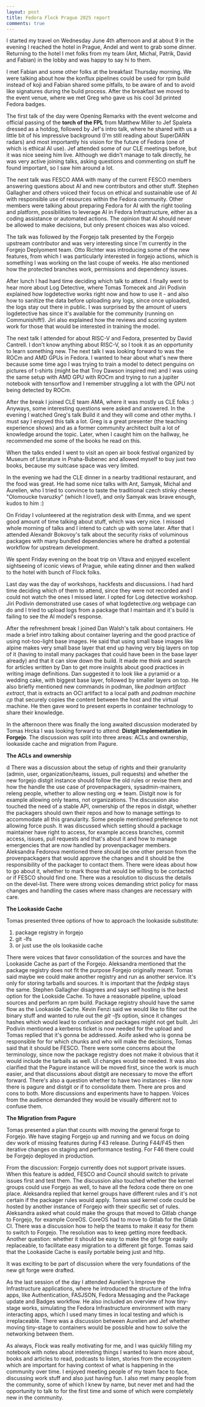 ```yaml
---
layout: post
title: Fedora Flock Prague 2025 report
comments: true
---
```



I started my travel on Wednesday June 4th afternoon and at about 9 in the evening I reached the hotel in Prague, Andel and went to grab some dinner. Returning to the hotel I met folks from my team (Ant, Michal, Patrik, David and Fabian) in the lobby and was happy to say hi to them.

I met Fabian and some other folks at the breakfast Thursday morning. We were talking about how the konflux pipelines could be used for rpm build instead of koji and Fabian shared some pitfalls, to be aware of and to avoid like signatures during the build process. After the breakfast we moved to the event venue, where we met Greg who gave us his cool 3d printed Fedora badges.

The first talk of the day were Opening Remarks with the event welcome and official passing of the **torch of the FPL** from Matthew Miller to Jef Spaleta dressed as a hotdog, followed by Jef's intro talk, where he shared with us a little bit of his impressive background (I'm still reading about SuperDARN radars) and most importantly his vision for the future of Fedora (one of which is ethical AI use). Jef attended some of our CLE meetings before, but it was nice seeing him live. Although we didn't manage to talk directly, he was very active joining talks, asking questions and commenting on stuff he found important, so I saw him around a lot.

The next talk was FESCO AMA with many of the current FESCO members answering questions about AI and new contributors and other stuff. Stephen Gallagher and others voiced their focus on ethical and sustainable use of AI with responsible use of resources within the Fedora community. Other members were talking about preparing Fedora for AI with the right tooling and platform, possibilities to leverage AI in Fedora Infrastructure, either as a coding assistance or automated actions. The opinion that AI should never be allowed to make decisions, but only present choices was also voiced.

The talk was followed by the Forgejo talk presented by the Forgejo upstream contributor and was very interesting since I'm currently in the Forgejo Deplyoment team. Otto Richter was introducing some of the new features, from which I was particularly interested in forgejo actions, which is something I was working on the last coupe of weeks. He also mentioned how the protected branches work, permissions and dependency issues.

After lunch I had hard time deciding which talk to attend. I finally went to hear more about Log Detective, where Tomas Tomecek and Jiri Podivin explained how logdetective works right now and how to use it - and also how to sanitize the data before uploading any logs, since once uploaded, the logs stay out there in public. I was surprised by the amount of users logdetective has since it's available for the community (running on Communishift!). Jiri also explained how the reviews and scoring system work for those that would be interested in training the model.

The next talk I attended for about RISC-V and Fedora, presented by David Cantrell. I don't know anything about RISC-V, so I took it as an opportunity to learn something new. The next talk I was looking forward to was the ROCm and AMD GPUs in Fedora. I wanted to hear about what's new there because some time ago I was trying to train a model to detect penguins on pictures of t-shirts (might be that Troy Dawson inspired me) and I was using the same setup with AMD GPU with ROCm and trying to run a jupiter notebook with tensorflow and I remember struggling a lot with the GPU not being detected by ROCm.

After the break I joined CLE team AMA, where it was mostly us CLE folks :) Anyways, some interesting questions were asked and answered. In the evening I watched Greg's talk Build it and they will come and other myths. I must say I enjoyed this talk a lot. Greg is a great presenter (the teaching experience shows) and as a former community architect built a lot of knowledge around the topic. Later, when I caught him on the hallway, he recommended me some of the books he read on this.

When the talks ended I went to visit an open air book festival organized by Museum of Literature in Praha-Bubenec and allowed myself to buy just two books, because my suitcase space was very limited.

In the evening we had the  CLE dinner in a nearby traditional restaurant, and the food was great. He had some nice talks with Ant, Samyak, Michal and Aurelien, who I tried to convince to taste the traditional czech stinky cheese "Olomoucke tvaruzky" (which I love!), and only Samyak was brave enough, kudos to him :)

On Friday I volunteered at the registration desk with Emma, and we spent good amount of time talking about stuff, which was very nice. I missed whole morning of talks and I intend to catch up with some later. 
After that I attended Alexandr Bokovoy's talk about the security risks of voluminous packages with many bundled dependencies where he drafted a potential workflow for upstream development.

We spent Friday evening on the boat trip on Vltava and enjoyed excellent sightseeing of iconic views of Prague, while eating dinner and then walked to the hotel with bunch of Flock folks.

Last day was the day of workshops, hackfests and discussions. I had hard time deciding which of them to attend, since they were not recorded and I could not watch the ones I missed later. I opted for Log detective workshop. Jiri Podivin demonstrated use cases of what logdetective.org webpage can do and I tried to upload logs from a package that I maintain and it's build is failing to see the AI model's response.

After the refreshment break I joined Dan Walsh's talk about containers. He made a brief intro talking about container layering and the good practice of using not-too-light base images. He said that using small base images like alpine makes very small base layer that end up having very big layers on top of it (having to install many packages that could have been in the base layer already) and that it can slow down the build. It made me think and search for articles written by Dan to get more insights about good practices in writing image definitions. Dan suggested it to look like a pyramid or a wedding cake, with biggest base layer, followed by smaller layers on top. He also briefly mentioned new commands in podman, like *podman artifact extract*, that is extracts an OCI artifact to a local path and *podman machine cp* that securely copies the content between the host and the virtual machine. He then gave word to present experts in container technology to share their knowledge. 

In the afternoon there was finally the long awaited discussion moderated by Tomas Hrcka I was looking forward to attend: **Distgit implementation in Forgejo**. The discussion was split into three areas: ACLs and ownership, lookaside cache and migration from Pagure.

**The ACLs and ownership**

d
There was a discussion about the setup of rights and their granularity (admin, user, organization/teams, issues, pull requests) and whether the new forgejo distgit instance should follow the old rules or revise them and how the handle the use case of provenpackagers, sysadmin-mainers, releng people, whether to allow nesting org => team. Distgit now is for example allowing only teams, not organizations. The discussion also touched the need of a stable API, ownership of the repos in distgit, whether the packagers should own their repos and how to manage settings to accommodate all this granularity. Some people mentioned preference to not allowing force push.
It was discussed which setting should a package maintainer have right to access, for example access branches, commit access, issues, pull requests and that's about it and how to manage emergencies that are now handled by provenpackager members. Aleksandra Fedorova mentioned there should be one other person from the provenpackagers that would approve the changes and it should be the responsibility of the packager to contact them. There were ideas about how to go about it, whether to mark those that would be willing to be contacted or if FESCO should find one. There was a resolution to discuss the details on the devel-list. There were strong voices demanding strict policy for mass changes and handling the cases where mass changes are necessary with care.

**The Lookaside Cache**

Tomas presented three options of how to approach the lookaside substitute:
1. package registry in forgejo
2. git -lfs
3. or just use the ols lookaside cache

There were voices that favor consolidation of the sources and have the Lookaside Cache as part of the Forgejo. Aleksandra mentioned that the package registry does not fit the purpose Forgejo originally meant. Tomas said maybe we could make another registry and run as another service. It's only for storing tarballs and sources. It is important that the *fedpkg* stays the same.
Stephen Gallagher disagrees and says self hosting is the best option for the Lookside Cache. To have a reasonable pipeline, upload sources and perform an rpm build. Package registry should have the same flow as the Lookaside Cache. Kevin Fenzi said we would like to filter out the binary stuff and wanted to rule out the *git -lfs* option, since it changes hashes which would lead to confusion and packages might not get built. Jiri Podivin mentioned a kerberos ticket is now needed for the upload and Tomas replied that it's gonna be addressed. Aoife asked who is gonna be responsible for for which chunks  and who will make the decisions, Tomas said that it should be FESCO. There were some concerns about the terminology, since now the package registry does not make it obvious that it would include the tarballs as well. UI changes would be needed. It was also clarified that the Pagure instance will be moved first, since the work is much easier, and that discussions about distgit are necessary to move the effort forward. There's also a question whether to have two instances - like now there is pagure and distgit or if to consolidate them. There are pros and cons to both. More discussions and experiments have to happen. Voices from the audience demanded they would be visually different not to confuse them.

**The Migration from Pagure**

Tomas presented a plan that counts with moving the general forge to Forgejo. We have staging Forgejo up and running and we focus on doing dev work of missing features during F43 release. During F44/F45 then iterative changes on staging and performance testing. For F46 there could be Forgejo deployed in production.

From the discussion: Forgejo currently does not support private issues. When this feature is added, FESCO and Council should switch to private issues first and test them. The discussion also touched whether the kernel groups could use Forgejo as well, to have all the fedora code there on one place. Aleksandra replied that kernel groups have different rules and it's not certain if the packager rules would apply. Tomas said kernel code could be hosted by another instance of Forgejo with their specific set of rules. Aleksandra asked what could make the groups that moved to Gitlab change to Forgejo, for example CoreOS. CoreOS had to move to Gitlab for the Gitlab CI. There was a discussion how to help the teams to make it easy for them to switch to Forgejo. The resolution was to keep getting more feedback. Another question: whether it should be easy to make the git forge easily replaceable, to facilitate easy migration to a different git forge. Tomas said that the Lookaside Cache is easily portable being just and http.

It was exciting to be part of discussion where the very foundations of the new git forge were drafted.

As the last session of the day I attended Aurelien's Improve the Infrastructure applications, where he introduced the structure of the Infra apps, like Authentication, FASJSON, Fedora Messaging and the Package update and Badges workflow. He also included an overview of how tiny-stage works, simulating the Fedora Infrastructure environment with many interacting apps, which I used many times in local testing and which is irreplaceable. There was a discussion between Aurelien and Jef whether moving tiny-stage to containers would be possible and how to solve the networking between them.

As always, Flock was really motivating for me, and I was quickly filling my notebook with notes about interesting things I wanted to learn more about, books and articles to read, podcasts to listen, stories from the ecosystem which are important for having context of what is happening in the community over time. I enjoyed meeting people of my team face to face, discussing work stuff and also just having fun. I also met many people from the community, some of which I knew by name, but never met and had the opportunity to talk to for the first time and some of which were completely new in the community.

